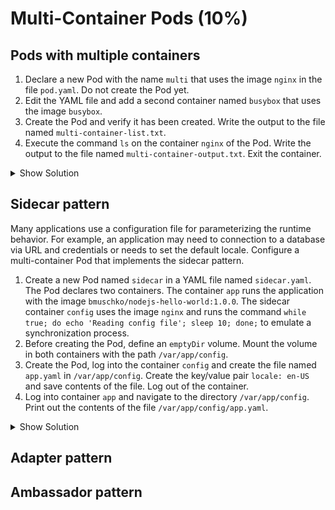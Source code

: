 # Multi-Container Pods (10%)

## Pods with multiple containers

1. Declare a new Pod with the name `multi` that uses the image `nginx` in the file `pod.yaml`. Do not create the Pod yet.
2. Edit the YAML file and add a second container named `busybox` that uses the image `busybox`.
3. Create the Pod and verify it has been created. Write the output to the file named `multi-container-list.txt`.
4. Execute the command `ls` on the container `nginx` of the Pod. Write the output to the file named `multi-container-output.txt`. Exit the container.

<details><summary>Show Solution</summary>
<p>

```bash
$ kubectl run multi --image=nginx --restart=Never -o yaml --dry-run > pod.yaml
$ kubectl create -f pod.yaml
$ kubectl get pods
$ kubectl exec multi --container=nginx -it -- ls
```

</p>
</details>

## Sidecar pattern

Many applications use a configuration file for parameterizing the runtime behavior. For example, an application may need to connection to a database via URL and credentials or needs to set the default locale. Configure a multi-container Pod that implements the sidecar pattern.

1. Create a new Pod named `sidecar` in a YAML file named `sidecar.yaml`. The Pod declares two containers. The container `app` runs the application with the image `bmuschko/nodejs-hello-world:1.0.0`. The sidecar container `config` uses the image `nginx` and runs the command `while true; do echo 'Reading config file'; sleep 10; done;` to emulate a synchronization process.
2. Before creating the Pod, define an `emptyDir` volume. Mount the volume in both containers with the path `/var/app/config`.
3. Create the Pod, log into the container `config` and create the file named `app.yaml` in `/var/app/config`. Create the key/value pair `locale: en-US` and save contents of the file. Log out of the container.
4. Log into container `app` and navigate to the directory `/var/app/config`. Print out the contents of the file `/var/app/config/app.yaml`.

<details><summary>Show Solution</summary>
<p>

Start by generating the YAML file that defines the `app` container.

```bash
$ kubectl run sidecar --image=google/nodejs-hello --restart=Never -o yaml --dry-run > sidecar.yaml
```

Edit the file `sidecar.yml` and add the sidecar container with the appropriate command. Change the name of the `app` container. Furthermore, add the volume mount to both containers.

```yaml
apiVersion: v1
kind: Pod
metadata:
  name: sidecar
spec:
  containers:
  - image: bmuschko/nodejs-hello-world:1.0.0
    name: app
    volumeMounts:
      - name: config-volume
        mountPath: /var/app/config
  - image: nginx
    name: config
    args:
    - /bin/sh
    - -c
    - while true; do echo 'Reading config file'; sleep 10; done;
    volumeMounts:
      - name: config-volume
        mountPath: /var/app/config
    resources: {}
  volumes:
    - name: config-volume
      emptyDir: {}
  dnsPolicy: ClusterFirst
  restartPolicy: Never
status: {}
```

Create the Pod by evaluating the YAML file.

```bash
$ kubectl create -f sidecar.yaml
```

Log into the `config` container and create the `app.yaml` file.

```bash
$ kubectl exec sidecar --container=config -it -- /bin/sh
# cd /var/app/config
# echo 'locale: en-US' > app.yaml
# exit
```

Log into the `app` container and create the config file.

```bash
$ kubectl exec sidecar --container=app -it -- /bin/sh
\# cat /var/app/config/app.yaml
\# exit
```

</p>
</details>

## Adapter pattern

## Ambassador pattern

